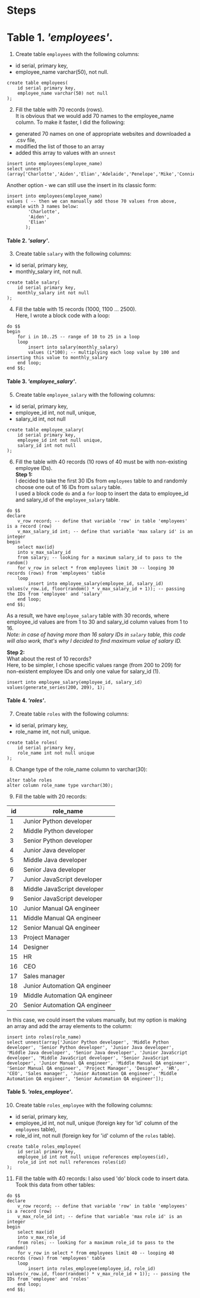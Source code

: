 # Steps
# Table 1. *'employees'*.
1. Create table `employees` with the following columns:
- id serial, primary key,
- employee_name varchar(50), not null.

```postgresql
create table employees(
    id serial primary key,
    employee_name varchar(50) not null
);
```
2. Fill the table with 70 records (rows). </br>
It is obvious that we would add 70 names to the employee_name column. To make it faster, I did the following:
- generated 70 names on one of appropriate websites and downloaded a .csv file,
- modified the list of those to an array
- added this array to values with an `unnest`
```postgresql
insert into employees(employee_name)
select unnest (array['Charlotte','Aiden','Elian','Adelaide','Penelope','Mike','Connie','Stuart','Brooke','Oscar','Roland','Victor','Deanna','Honey','Justin','George','Max','Tiana','Vincent','James','Alina','Aida','Bruce','Dale','Amy','Sydney','Maria','Martin','Jessica','Frederick','Maya','Sabrina','Aston','Amanda','Brianna','Rubie','Florrie','Stuart','Clark','Adison','Agata','Lyndon','Alisa','Tyler','Alexander','Natalie','Aldus','Sarah','Vincent','Melanie','Abraham','Honey','Lucas','Blake','Garry','Arianna','Kelsey','Lana','Darcy','Emily','Marcus','Robert','Edgar','Vanessa','Catherine','Sabrina','Frederick','Jordan','Tyler','Adelaide']);
```
Another option -  we can still use the insert in its classic form:
```postgresql
insert into employees(employee_name)
values ( -- then we can manually add those 70 values from above, example with 3 names below:
        'Charlotte',
        'Aiden',
        'Elian' 
       );
```
#### Table 2. *'salary'*.
3. Create table `salary` with the following columns:
- id serial, primary key,
- monthly_salary int, not null.
```postgresql
create table salary(
    id serial primary key,
    monthly_salary int not null
);
```
4. Fill the table with 15 records (1000, 1100 ... 2500). </br>
Here, I wrote a block code with a loop:
```postgresql
do $$
begin
	for i in 10..25 -- range of 10 to 25 in a loop
	loop
		insert into salary(monthly_salary)
		values (i*100); -- multiplying each loop value by 100 and inserting this value to monthly_salary
	end loop;
end $$;
```
#### Table 3. *'employee_salary'*.
5. Create table `employee_salary` with the following columns:
- id serial, primary key,
- employee_id int, not null, unique,
- salary_id int, not null

```postgresql
create table employee_salary(
    id serial primary key,
    employee_id int not null unique,
    salary_id int not null
);
```
6. Fill the table with 40 records (10 rows of 40 must be with non-existing employee IDs).</br>
**Step 1:** </br>
I decided to take the first 30 IDs from `employees` table to and randomly choose one out of 16 IDs from `salary` table. </br>
I used a block code `do` and a `for` loop to insert the data to employee_id and salary_id of the `employee_salary` table. </br>
```postgresql
do $$
declare
	v_row record; -- define that variable 'row' in table 'employees' is a record (row)
	v_max_salary_id int; -- define that variable 'max salary id' is an integer
begin
	select max(id)
	into v_max_salary_id
	from salary; -- looking for a maximum salary_id to pass to the random()
	for v_row in select * from employees limit 30 -- looping 30 records (rows) from 'employees' table
	loop
		insert into employee_salary(employee_id, salary_id) values(v_row.id, floor(random() * v_max_salary_id + 1)); -- passing the IDs from 'employee' and 'salary'
	end loop;
end $$;
```
As a result, we have `employee_salary` table with 30 records, where employee_id values are from 1 to 30 and salary_id column values from 1 to 16. </br>
_Note: in case of having more than 16 salary IDs in `salary` table, this code will also work, that's why I decided to find maximum value of salary ID. </br>_

**Step 2:** </br>
What about the rest of 10 records? </br>
Here, to be simpler, I chose specific values range (from 200 to 209) for non-existent employee IDs and only one value for salary_id (1).
```postgresql
insert into employee_salary(employee_id, salary_id) values(generate_series(200, 209), 1);
```
#### Table 4. *'roles'*.
7. Create table `roles` with the following columns:
- id serial, primary key,
- role_name int, not null, unique.

```postgresql
create table roles(
    id serial primary key,
    role_name int not null unique
);
```
8. Change type of the role_name column to varchar(30):
```postgresql
alter table roles
alter column role_name type varchar(30);
```
9. Fill the table with 20 records:

| id  | role_name |
|-----|-----------|
| 1   |   Junior Python developer |
| 2   | Middle Python developer   |
| 3   | Senior Python developer   |
| 4   | Junior Java developer     |
| 5   | Middle Java developer     |
| 6   | Senior Java developer     |
| 7   | Junior JavaScript developer |
| 8   | Middle JavaScript developer |
| 9   |Senior JavaScript developer  |
| 10  | Junior Manual QA engineer |
| 11  | Middle Manual QA engineer          |
| 12  | Senior Manual QA engineer          |
| 13  | Project Manager          |
| 14  | Designer          |
| 15  | HR          |
| 16  | CEO          |
| 17  | Sales manager          |
| 18  | Junior Automation QA engineer          |
| 19  | Middle Automation QA engineer          |
| 20  | Senior Automation QA engineer          |

In this case, we could insert the values manually, but my option is making an array and add the array elements to the column:
```postgresql
insert into roles(role_name)
select unnest(array['Junior Python developer', 'Middle Python developer', 'Senior Python developer', 'Junior Java developer', 'Middle Java developer', 'Senior Java developer', 'Junior JavaScript developer', 'Middle JavaScript developer', 'Senior JavaScript developer', 'Junior Manual QA engineer', 'Middle Manual QA engineer', 'Senior Manual QA engineer', 'Project Manager', 'Designer', 'HR', 'CEO', 'Sales manager', 'Junior Automation QA engineer', 'Middle Automation QA engineer', 'Senior Automation QA engineer']);
```
#### Table 5. *'roles_employee'*.
10. Create table `roles_employee` with the following columns:
- id serial, primary key,
- employee_id int, not null, unique (foreign key for 'id' column of the `employees` table),
- role_id int, not null (foreign key for 'id' column of the `roles` table).
```postgresql
create table roles_employee(
    id serial primary key,
    employee_id int not null unique references employees(id),
    role_id int not null references roles(id)
);
```
11. Fill the table with 40 records:
I also used 'do' block code to insert data. Took this data from other tables:
```postgresql
do $$
declare
	v_row record; -- define that variable 'row' in table 'employees' is a record (row)
	v_max_role_id int; -- define that variable 'max role id' is an integer
begin
	select max(id)
	into v_max_role_id
	from roles; -- looking for a maximum role_id to pass to the random()
	for v_row in select * from employees limit 40 -- looping 40 records (rows) from 'employees' table
	loop
		insert into roles_employee(employee_id, role_id) values(v_row.id, floor(random() * v_max_role_id + 1)); -- passing the IDs from 'employee' and 'roles'
	end loop;
end $$;
```
